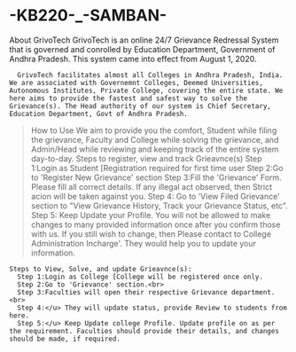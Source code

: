 # -KB220-_-SAMBAN-

About GrivoTech
GrivoTech is an online 24/7 Grievance Redressal System that is governed and conrolled by Education Department, Government of Andhra Pradesh. This system came into effect from August 1, 2020.
                  
      GrivoTech facilitates almost all Colleges in Andhra Pradesh, India. We are associated with Governemnt Colleges, Deemed Universities, Autonomous Institutes, Private College, covering the entire state. We here aims to provide the fastest and safest way to solve the Grievance(s). The Head authority of our system is Chief Secretary, Education Department, Govt of Andhra Pradesh.
                  
                  
  >How to Use
  We aim to provide you the comfort, Student while filing the grievance, Faculty and College while solving the grievance, and Admin/Head while reviewing and keeping track of the     entire system day-to-day.
     Steps to register, view and track Grieavnce(s)
     Step 1:Login as Student [Registration required for first time user
     Step 2:Go to 'Register New Grievance' section
     Step 3:Fill the 'Grievance' Form. Please fill all correct details. If any illegal act observed, then Strict acion will be taken against you. 
     Step 4: Go to 'View Filed Grievance' section to "View Grievance History, Track your Grievance Status, etc".
     Step 5: Keep Update your Profile. You will not be allowed to make changes to many provided information once after you confirm those with us. If you still wish to change, then      Please contact to College Administration Incharge'. They would help you to update your information.
                  
                  
    Steps to View, Solve, and update Grieavnce(s):
      Step 1:Login as College [College will be registered once only.
      Step 2:Go to 'Grievance' section.<br>
      Step 3:Faculties will open their respective Grievance department.<br>
      Step 4:</u> They will update status, provide Review to students from here.
      Step 5:</u> Keep Update college Profile. Update profile on as per the requirement. Faculties should provide their details, and changes should be made, if required.
                
